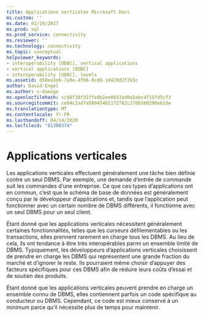 ```yaml
---
title: Applications verticales Microsoft Docs
ms.custom: ''
ms.date: 01/19/2017
ms.prod: sql
ms.prod_service: connectivity
ms.reviewer: ''
ms.technology: connectivity
ms.topic: conceptual
helpviewer_keywords:
- interoperability [ODBC], vertical applications
- vertical applications [ODBC]
- interoperability [ODBC], levels
ms.assetid: d50ea3e6-7a9e-4fb6-8cd8-1d429d2f7b3c
author: David-Engel
ms.author: v-daenge
ms.openlocfilehash: cc88f38fd1ffe8b2ee0033ad0a2abc4f15fd5cf3
ms.sourcegitcommit: ce94c2ad7a50945481172782c270b5b0206e61de
ms.translationtype: MT
ms.contentlocale: fr-FR
ms.lasthandoff: 04/14/2020
ms.locfileid: "81300374"
---
```

# <a name="vertical-applications"></a>Applications verticales
Les applications verticales effectuent généralement une tâche bien définie contre un seul DBMS. Par exemple, une demande d’entrée de commande suit les commandes d’une entreprise. Ce que ces types d’applications ont en commun, c’est que le schéma de base de données est généralement conçu par le développeur d’applications et, tandis que l’application peut fonctionner avec un certain nombre de DBMS différents, il fonctionne avec un seul DBMS pour un seul client.  
  
 Étant donné que les applications verticales nécessitent généralement certaines fonctionnalités, telles que les curseurs défilementables ou les transactions, elles prennent rarement en charge tous les DBMS. Au lieu de cela, ils ont tendance à être très interopérables parmi un ensemble limité de DBMS. Typiquement, les développeurs d’applications verticales choisissent de prendre en charge les DBMS qui représentent une grande fraction du marché et d’ignorer le reste. Ils pourraient même choisir d’appuyer des facteurs spécifiques pour ces DBMS afin de réduire leurs coûts d’essai et de soutien des produits.  
  
 Étant donné que les applications verticales peuvent prendre en charge un ensemble connu de DBMS, elles contiennent parfois un code spécifique au conducteur ou DBMS. Cependant, ce code est mieux conservé à un minimum parce qu’il nécessite plus de temps pour maintenir.
